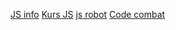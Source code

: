 [JS info](https://javascript.info/)
[Kurs JS](https://kursjs.pl/)
[js robot](https://lab.reaal.me/jsrobot/#)
[Code combat](https://codecombat.com/play)